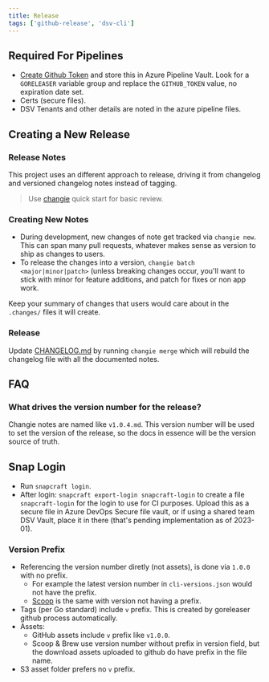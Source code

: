 ```yaml
---
title: Release
tags: ['github-release', 'dsv-cli']
---
```


## Required For Pipelines

- [Create Github Token](https://github.com/settings/tokens/new?description=org-goreleaser&scopes=admin:repo,read:org,write:discussion) and store this in Azure Pipeline Vault.
  Look for a `GORELEASER` variable group and replace the `GITHUB_TOKEN` value, no expiration date set.
- Certs (secure files).
- DSV Tenants and other details are noted in the azure pipeline files.

## Creating a New Release

### Release Notes

This project uses an different approach to release, driving it from changelog and versioned changelog notes instead of tagging.

> Use [changie](https://changie.dev/guide/quick-start/) quick start for basic review.

### Creating New Notes

- During development, new changes of note get tracked via `changie new`. This can span many pull requests, whatever makes sense as version to ship as changes to users.
- To release the changes into a version, `changie batch <major|minor|patch>` (unless breaking changes occur, you'll want to stick with minor for feature additions, and patch for fixes or non app work.

Keep your summary of changes that users would care about in the `.changes/` files it will create.

### Release

Update [CHANGELOG.md](../../CHANGELOG.md) by running `changie merge` which will rebuild the changelog file with all the documented notes.

## FAQ

### What drives the version number for the release?

Changie notes are named like `v1.0.4.md`.
This version number will be used to set the version of the release, so the docs in essence will be the version source of truth.

## Snap Login

- Run `snapcraft login`.
- After login: `snapcraft export-login snapcraft-login` to create a file `snapcraft-login` for the login to use for CI purposes.
  Upload this as a secure file in Azure DevOps Secure file vault, or if using a shared team DSV Vault, place it in there (that's pending implementation as of 2023-01).

### Version Prefix

- Referencing the version number diretly (not assets), is done via `1.0.0` with no prefix.
  - For example the latest version number in `cli-versions.json` would not have the prefix.
  - [Scoop](https://github.com/DelineaXPM/scoop-bucket/blob/89cc09954d090f0e5421230db51f8eaa40b63e18/dsv-cli.json#L2) is the same with version not having a prefix.
- Tags (per Go standard) include `v` prefix.
  This is created by goreleaser github process automatically.
- Assets:
  - GitHub assets include `v` prefix like `v1.0.0`.
  - Scoop & Brew use version number without prefix in version field, but the download assets uploaded to github do have prefix in the file name.
- S3 asset folder prefers no `v` prefix.
